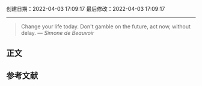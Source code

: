 
创建日期：2022-04-03 17:09:17
最后修改：2022-04-03 17:09:17
- - -
> Change your life today. Don't gamble on the future, act now, without delay.
> — <cite>Simone de Beauvoir</cite>

## 正文

## 参考文献

